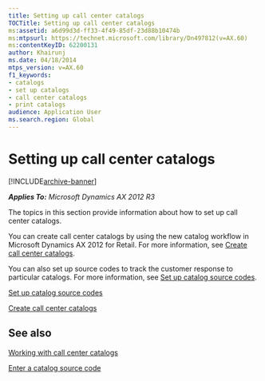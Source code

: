 ```yaml
---
title: Setting up call center catalogs
TOCTitle: Setting up call center catalogs
ms:assetid: a6d99d3d-ff33-4f49-85df-23d88b10474b
ms:mtpsurl: https://technet.microsoft.com/library/Dn497812(v=AX.60)
ms:contentKeyID: 62200131
author: Khairunj
ms.date: 04/18/2014
mtps_version: v=AX.60
f1_keywords:
- catalogs
- set up catalogs
- call center catalogs
- print catalogs
audience: Application User
ms.search.region: Global
---
```


# Setting up call center catalogs 


[!INCLUDE[archive-banner](includes/archive-banner.md)]


_**Applies To:** Microsoft Dynamics AX 2012 R3_

The topics in this section provide information about how to set up call center catalogs.

You can create call center catalogs by using the new catalog workflow in Microsoft Dynamics AX 2012 for Retail. For more information, see [Create call center catalogs](create-call-center-catalogs.md).

You can also set up source codes to track the customer response to particular catalogs. For more information, see [Set up catalog source codes](set-up-catalog-source-codes.md).

[Set up catalog source codes](set-up-catalog-source-codes.md)

[Create call center catalogs](create-call-center-catalogs.md)

## See also

[Working with call center catalogs](working-with-call-center-catalogs.md)

[Enter a catalog source code](enter-a-catalog-source-code.md)

  


